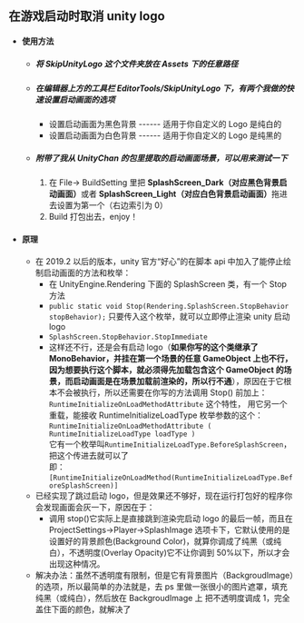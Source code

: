 ## 在游戏启动时取消 unity logo

- #### 使用方法

  - ##### 将 SkipUnityLogo 这个文件夹放在 Assets 下的任意路径

  - ##### 在编辑器上方的工具栏 EditorTools/SkipUnityLogo 下，有两个我做的快速设置启动画面的选项

    - 设置启动画面为黑色背景 ------ 适用于你自定义的 Logo 是纯白的
    - 设置启动画面为白色背景 ------ 适用于你自定义的 Logo 是纯黑的

  - ##### 附带了我从 UnityChan 的包里提取的启动画面场景，可以用来测试一下
    1.  在 File-> BuildSetting 里把 <b>SplashScreen_Dark（对应黑色背景启动画面）</b>或者 <b>SplashScreen_Light（对应白色背景启动画面）</b>拖进去设置为第一个（右边索引为 0）
    2.  Build 打包出去，enjoy！

- #### 原理
  - 在 2019.2 以后的版本，unity 官方“好心”的在脚本 api 中加入了能停止绘制启动画面的方法和枚举：
    - 在 UnityEngine.Rendering 下面的 SplashScreen 类，有一个 Stop 方法
    - `public static void Stop(Rendering.SplashScreen.StopBehavior stopBehavior);`
      只要传入这个枚举，就可以立即停止渲染 unity 启动 logo
    - `SplashScreen.StopBehavior.StopImmediate`
      <br/>
    - 这样还不行，还是会有启动 logo（<b>如果你写的这个类继承了 MonoBehavior，并挂在第一个场景的任意 GameObject 上也不行，因为想要执行这个脚本，就必须得先加载包含这个 GameObject 的场景，而启动画面是在场景加载前渲染的，所以行不通</b>），原因在于它根本不会被执行，所以还需要在你写的方法调用 Stop() 前加上：`RuntimeInitializeOnLoadMethodAttribute` 这个特性，
      用它另一个重载，能接收 RuntimeInitializeLoadType 枚举参数的这个：<br/>`RuntimeInitializeOnLoadMethodAttribute ( RuntimeInitializeLoadType loadType )`<br/>
      它有一个枚举叫`RuntimeInitializeLoadType.BeforeSplashScreen`，把这个传进去就可以了<br/>
      即： `[RuntimeInitializeOnLoadMethod(RuntimeInitializeLoadType.BeforeSplashScreen)]`
      <br/>
  - 已经实现了跳过启动 logo，但是效果还不够好，现在运行打包好的程序你会发现画面会灰一下，原因在于：
    - 调用 stop()它实际上是直接跳到渲染完启动 logo 的最后一帧，而且在 ProjectSettings->Player->SplashImage 选项卡下，它默认使用的是设置好的背景颜色(Background Color)，就算你调成了纯黑（或纯白），不透明度(Overlay Opacity)它不让你调到 50%以下，所以才会出现这种情况。
  - 解决办法：虽然不透明度有限制，但是它有背景图片（BackgroudImage）的选项，所以最简单的办法就是，去 ps 里做一张很小的图片遮罩，填充纯黑（或纯白），然后放在 BackgroudImage 上 把不透明度调成 1，完全盖住下面的颜色，就解决了
